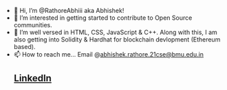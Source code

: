 - 👋 Hi, I’m @RathoreAbhiii aka Abhishek!
- 👀 I’m interested in getting started to contribute to Open Source communities.
- 🌱 I’m well versed in HTML, CSS, JavaScript & C++. Along with this, I am also getting into Solidity & Hardhat for blockchain devlopment (Ethereum based).
- 📫 How to reach me...
  Email @abhishek.rathore.21cse@bmu.edu.in
  ## [LinkedIn](https://www.linkedin.com/in/abhishek-rathore-1227a61b5/)
  
<!---
RathoreAbhiii/RathoreAbhiii is a ✨ special ✨ repository because its `README.md` (this file) appears on your GitHub profile.
You can click the Preview link to take a look at your changes.
--->
